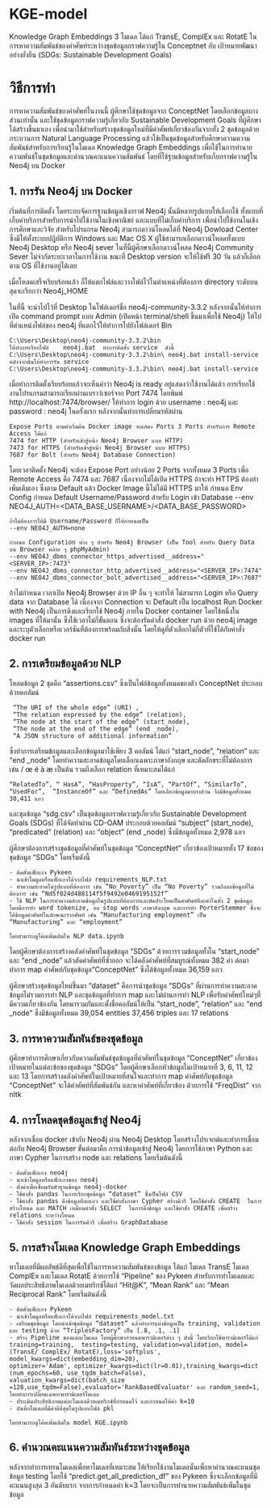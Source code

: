 # KGE-model
Knowledge Graph Embeddings 3 โมเดล ได้แก่ TransE, ComplEx และ RotatE ในการหาความสัมพันธ์ของคำศัพท์ระหว่างชุดข้อมูลกราฟความรู้ใน Conceptnet กับ เป้าหมายพัฒนาอย่างยั่งยืน (SDGs: Sustainable Development Goals)

# วิธีการทำ
การหาความสัมพันธ์ของคำศัพท์ในงานนี้ ผู้ศึกษาใช้ชุดข้อมูลจาก ConceptNet โดยเลือกข้อมูลบางส่วนเท่านั้น และใช้ชุดข้อมูลกราฟความรู้เกี่ยวกับ Sustainable Development Goals ที่ผู้ศึกษาได้สร้างขึ้นมาเอง เพื่อนำมาใช้สำหรับสร้างชุดข้อมูลใหม่ที่มีคำศัพท์เกี่ยวข้องกันจากทั้ง 2 ชุดข้อมูลด้วยกระบวนการ Natural Language Processing แล้วใช้เป็นชุดข้อมูลสำหรับศึกษาความความสัมพันธ์สำหรับการเรียนรู้ในโมเดล Knowledge Graph Embeddings เพื่อใช้ในการทำนายความพันธ์ในชุดข้อมูลและคำนวณคะแนนความสัมพันธ์ โดยที่ใช้ฐานข้อมูลสำหรับเก็บกราฟความรู้ใน Neo4j บน Docker

## 1. การรัน Neo4j บน Docker
เริ่มต้นที่การติดตั้ง  โดยระบบจัดการฐานข้อมูลเชิงกราฟ Neo4j นั้นมีหลายรูปแบบให้เลือกใช้ ทั้งแบบที่เก็บค่าบริการสำหรับการนำไปใช้งานในเชิงพาณิชย์ และแบบที่ไม่เก็บค่าบริการ เพื่อนำไปใช้งานในเชิงการศึกษาและวิจัย สำหรับโปรแกรม Neo4j สามารถดาวน์โหลดได้ที่ Neo4j Dowload Center ซึ่งมีให้ทั้งระบบปฎิบัติการ Windows และ Mac OS X  ผู้ใช้สามารถเลือกดาวน์โหลดทั้งแบบ Neo4j Desktop หรือ Neo4j sever ในที่นี้ผู้ศึกษาเลือกดาวน์โหลด Neo4j Community Sever ไม่จำกัดระยะเวลาในการใช้งาน ขณะที่  Desktop version จะให้ใช้ฟรี 30 วัน แล้วก็เลือกตาม OS ที่ใช้งานอยู่ได้เลย
    
เมื่อโหลดเสร็จเรียบร้อยแล้ว ก็ให้แตกไฟล์และวางไฟล์ไว้ในตำแหน่งที่ต้องการ directory ระดับบนสุดจะเรียกว่า Neo4j_HOME
    
ในที่นี้ จะนำไปไว้ที่ Desktop ในโฟล์เดอร์ชื่อ neo4j-community-3.3.2 หลังจากนั้นให้ทำการเปิด command prompt แบบ Admin (เปิดหน้า terminal/shell ขึ้นมาเพื่อใช้ Neo4j) ให้ไปที่ตำแหน่งไฟล์ของ neo4j ที่แตกไว้ให้ทำการไปยังโฟล์เดอร์ Bin    

    C:\Users\Desktop\neo4j-community-3.3.2\bin
    ให้ทำการเรียกไฟล์    neo4j.bat  ทำการติดตั้ง service  ดังนี้
    C:\Users\Desktop\neo4j-community-3.3.2\bin\ neo4j.bat install-service
    หลังจากนั้นให้ทำการรัน service
    C:\Users\Desktop\neo4j-community-3.3.2\bin\ neo4j.bat install-service

เมื่อทำการติดตั้งเรียบร้อยแล้วจะเห็นคำว่า Neo4j is ready อยู่แสดงว่าใช้งานได้แล้ว การเรียกใช้งานโปรแกรมสามารถเรียกผ่านเบราว์เซอร์จาก Port 7474 โดยพิมพ์ http://localhost:7474/browser/ ให้ทำการ login ด้วย username : neo4j และ password : neo4j  ในครั้งแรก หลังจากนั้นทำการเปลี่ยนรหัสผ่าน
    
    Expose Ports ตามค่าเริ่มต้น Docker image จะแสดง Ports 3 Ports สำหรับการ Remote Access ได้แก่
    7474 for HTTP (สำหรับเข้าสู่หน้า Neo4j Browser แบบ HTTP)
    7473 for HTTPS (สำหรับเข้าสู่หน้า Neo4j Browser แบบ HTTPS)
    7687 for Bolt (สำหรับ Neo4j Database Connection)

โดยเวลาติดตั้ง Neo4j จะต้อง Expose Port อย่างน้อย 2 Ports จากทั้งหมด 3 Ports เพื่อ Remote Access คือ 7474 และ 7687 เนื่องจากไม่ได้เปิด HTTPS ถ้าจะทำ HTTPS ต้องทำเพิ่มเติมเอง ซึ่งตาม Default แล้ว Docker Image นี้ไม่ได้มี HTTPS มาให้
    กำหนด Env Config 
    กำหนด Default Username/Password สำหรับ Login เข้า Database
    --env NEO4J_AUTH=<DATA_BASE_USERNAME>/<DATA_BASE_PASSWORD>

    ถ้าไม่ต้องการให้มี Username/Password ก็ให้กำหนดเป็น
    --env NEO4J_AUTH=none

    กำหนด Configuration ต่าง ๆ สำหรับ Neo4j Browser (เป็น Tool สำหรับ Query Data บน Browser คล้าย ๆ phpMyAdmin)
    --env NEO4J_dbms_connector_https_advertised__address="<SERVER_IP>:7473"
    --env NEO4J_dbms_connector_http_advertised__address="<SERVER_IP>:7474"
    --env NEO4J_dbms_connector_bolt_advertised__address="<SERVER_IP>:7687"

ถ้าไม่กำหนด เวลาเปิด Neo4j Browser ด้วย IP อื่น ๆ จะทำให้ ไม่สามารถ Login หรือ Query data จาก Database ได้ เนื่องจาก Connection จะ Default เป็น localhost
Run Docker with Neo4j เป็นการดึงและเรียกใช้ Neo4j ภายใน Docker container โดยใช้หนึ่งใน images ที่ให้มานั้น ซึ่งใช้เวลาไม่กี่ขั้นตอน ซึ่งจะต้องรันคำสั่ง docker run ด้วย neo4j image และระบุตัวเลือกหรือเวอร์ชันที่ต้องการพร้อมกับสิ่งนั้น โดยให้ดูที่ตัวเลือกไม่กี่ตัวที่ใช้ได้กับคำสั่ง docker run

## 2. การเตรียมข้อมูลด้วย NLP
โหลดข้อมูล 2 ชุดคือ “assertions.csv” ซึ่งเป็นไฟล์ข้อมูลทั้งหมดของตัว ConceptNet ประกอบด้วยคอลัมน์ 

     “The URI of the whole edge” (URI) , 
     “The relation expressed by the edge” (relation), 
     “The node at the start of the edge” (start_node), 
     “The node at the end of the edge” (end _node), 
     “A JSON structure of additional information” 
     
ซึ่งทำการเตรียมข้อมูลและเลือกข้อมูลมาใช้เพียง 3 คอลัมน์ ได้แก่ “start_node”, “relation”  และ “end _node” โดยทำความสะอาดข้อมูลโดยเลือกเฉพาะภาษาอังกฤษ และตัดอักขระที่ไม่ต้องการ เช่น / œ é à æ เป็นต้น รวมถึงเลือก relation ที่เหมาะสมได้แก่ 

    “RelatedTo”, “ HasA”, “HasProperty”, “IsA”, “PartOf”, “SimilarTo”, “UsedFor”,  “InstanceOf” และ “DefinedAs” โดยเลือกข้อมูลมาบางส่วน จึงมีข้อมูลทั้งหมด 38,411 แถว

และชุดข้อมูล “sdg.csv” เป็นชุดข้อมูลกราฟความรู้เกี่ยวกับ Sustainable Development Goals (SDGs) ที่ได้จัดทำผ่าน CD-OAM ประกอบด้วยคอลัมน์ “subject” (start_node), “predicated” (relation) และ “object” (end _node) ซึ่งมีข้อมูลทั้งหมด 2,978 แถว 

ผู้ศึกษาต้องการสร้างชุดข้อมูลที่คำศัพท์ในชุดข้อมูล “ConceptNet” เกี่ยวข้องเป้าหมายทั้ง 17 ข้อของชุดข้อมูล “SDGs” โดยเริ่มดังนี้

    - ติดตั้งแพ็กเกจ Pykeen
    - นำเข้าโมดูลหรือแพ็กเกจได้จากไฟล์ requirements_NLP.txt 
    - ทำความสะอาดในรูปแบบที่ต้องการ เช่น “No_Poverty” เป็น “No Poverty” รวมถึงลบข้อมูลที่ไม่ต้องการ เช่น “Nd5f024d488114f5f9492e0469195152f”
    - ใช้ NLP ในการทำความสะอาดข้อมูลในรูปแบบที่ต้องการและตัดประโยคเป็นคำศัพท์ทีละคำในทั้ง 2 ชุดข้อมูล โดยมีการทำ word tokenize, ลบ stop words ภาษาอังกฤษ และการทำ PorterStemmer ซึ่งจะได้ข้อมูลคำศัพท์ในลักษณะรากศัพท์ เช่น “Manufacturing employment” เป็น “Manufacturing” และ “employment” 

    โดยสามารถดูโค้ดเพิ่มเติมใน NLP data.ipynb 
    
โดยผู้ศึกษาต้องการสร้างคลังคำศัพท์ในชุดข้อมูล “SDGs” ด้วยการรวมข้อมูลทั้งใน “start_node” และ “end _node” แล้วตัดคำศัพท์ที่ซ้ำออก จะได้คลังคำศัพท์ที่สมบูรณ์ทั้งหมด 382 คำ ต่อมาทำการ map คำศัพท์กับชุดข้อมูล“ConceptNet” ซึ่งได้ข้อมูลทั้งหมด 36,159 แถว 

ผู้ศึกษาสร้างชุดข้อมูลใหม่ขึ้นมา “dataset” คือการนำชุดข้อมูล “SDGs” ที่ผ่านการทำความสะอาดข้อมูลไม่รวมการทำ NLP และชุดข้อมูลที่ทำการ map และไม่ผ่านการทำ NLP เพื่อรับคำศัพท์ใหม่ๆที่มีความเกี่ยวข้องกัน โดยมารวมกันและตั้งชื่อคอลัมน์ให้เป็น “start_node”, “relation” และ “end _node” ซึ่งมีข้อมูลทั้งหมด 39,054 entities 37,456 triples  และ 17 relations

## 3. การหาความสัมพันธ์ของชุดข้อมูล
ผู้ศึกษาทำการศึกษาเกี่ยวกับความสัมพันธ์ชุดข้อมูลที่คำศัพท์ในชุดข้อมูล “ConceptNet” เกี่ยวข้องเป้าหมายในแต่ละข้อของชุดข้อมูล “SDGs” โดยผู้ศึกษาเลือกหัวข้อมูลในเป้าหมายที่ 3, 6, 11, 12 และ 13 โดยการสร้างคลังคำศัพท์ในเป้าหมายที่สนใจและทำการ map คำศัพท์กับชุดข้อมูล “ConceptNet” จะได้คำศัพท์ที่สัมพันธ์กัน และหาคำศัพท์ที่เกี่ยวข้อง
ด้วยการใช้ “FreqDist” จาก nltk

## 4. การโหลดชุดข้อมูลเข้าสู่ Neo4j 
หลังจากเชื่อม docker เข้ากับ Neo4j ผ่าน Neo4j  Desktop โดยสร้างโปรเจกต์และทำการเชื่อมต่อกับ Neo4j  Browser 
ขั้นต่อมาคือ การนำข้อมูลเข้าสู่ Neo4j โดยการใช้ภาษา Python และภาษา Cypher ในการสร้าง node และ relations โดยเริ่มต้นดังนี้

    - ติดตั้งแพ็กเกจ neo4j
    - นำเข้าโมดูลหรือแพ็กเกจของ neo4j
    - ตั้งค่าเพื่อเชื่อมกับตัวฐานข้อมูล neo4j-docker
    - ใช้คำสั่ง pandas ในการเรียกชุดข้อมูล “dataset” ซึ่งเป็นไฟล์ CSV 
    - ใช้คำสั่ง pandas ดึงข้อมูลทีละแถว และใช้คำสั่งภาษา Cypher สร้างคิวรี โดยใช้คำสั่ง CREATE  ในการสร้างโหนด และ MATCH เหมือนคำสั่ง SELECT  ในการดึงข้อมูล และใช้คำสั่ง CREATE เพื่อสร้าง relations ระหว่างโหนด 
    - ใช้คำสั่ง session ในการรันคิวรี เพื่อสร้าง GraphDatabase 

## 5. การสร้างโมเดล Knowledge Graph Embeddings
หาโมเดลที่มีผลลัพธ์ดีที่สุดเพื่อใช้ในการหาความสัมพันธ์ของข้อมูล ได้แก่ โมเดล TransE
โมเดล ComplEx  และโมเดล RotatE ด้วยการใช้ “Pipeline” ของ Pykeen สำหรับการทำโมเดลและวัดผลประสิทธิภาพโมเดลด้วยเมทริกซ์ได้แก่ “Hit@K”, “Mean Rank” และ “Mean Reciprocal Rank” โดยเริ่มต้นดังนี้

    - ติดตั้งแพ็กเกจ Pykeen
    - นำเข้าโมดูลหรือแพ็กเกจได้จากไฟล์ requirements_model.txt
    - เตรียมชุดข้อมูล โดยนำเข้าชุดข้อมูล “dataset” แล้วทำการแบ่งข้อมูลเป็น training, validation และ testing ด้วย “TriplesFactory” เป็น [.8, .1, .1] 
    - สร้าง Pipeline ของแต่ละโมเดล โดยผู้ศึกษากำหนดพารามิเตอร์ต่าง ๆ ดังนี้ โดยเรียกใช้พารามิเตอร์ได้แก่ training=training,  testing=testing, validation=validation, model=(TransE/ ComplEx/ RotatE),loss='softplus', model_kwargs=dict(embedding_dim=20),
    optimizer='Adam', optimizer_kwargs=dict(lr=0.01),training_kwargs=dict (num_epochs=60, use_tqdm_batch=False), valuation_kwargs=dict(batch_size =128,use_tqdm=False),evaluator='RankBasedEvaluator' และ random_seed=1,
    โดยทำการเปลี่ยนเฉพาะพารามิเตอร์โมเดล
    - ประเมินประสิทธิภาพแต่ละโมเดลด้วยเมทริกซ์ที่กำหนดไว้ และกำหนดให้ค่า k=10
    - บันทึกโมเดลที่มีค่าดีที่สุดในรูปแบบไฟล์ pkl
    
    โดยสามารถดูโค้ดเพิ่มเติมใน model KGE.ipynb 
    
## 6. คำนวณคะแนนความสัมพันธ์ระหว่างชุดข้อมูล
หลังจากทำการเทรนโมเดลเพื่อหาโมเดลที่เหมาะสม ให้เรียกใช้งานโมเดลนั้นเพื่อหาคำนวณคะแนนชุดข้อมูล testing โดยใช้ “predict.get_all_prediction_df” ของ Pykeen ซึ่งจะเลือกข้อมูลที่มีคะแนนสูงสุด 3 อันดับแรก จากการกำหนดค่า k=3 โดยจะเป็นการทำนายความสัมพันธ์เพิ่มในชุดข้อมูล




    

